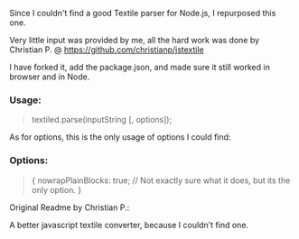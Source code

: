 Since I couldn't find a good Textile parser for Node.js, I repurposed this one.

Very little input was provided by me, all the hard work was done by Christian P. @ https://github.com/christianp/jstextile

I have forked it, add the package.json, and made sure it still worked in browser and in Node.

### Usage:

> textiled.parse(inputString [, options]);

As for options, this is the only usage of options I could find:

### Options:

> {
>	nowrapPlainBlocks: true; // Not exactly sure what it does, but its the only option.
> }


Original Readme by Christian P.:

A better javascript textile converter, because I couldn't find one.
